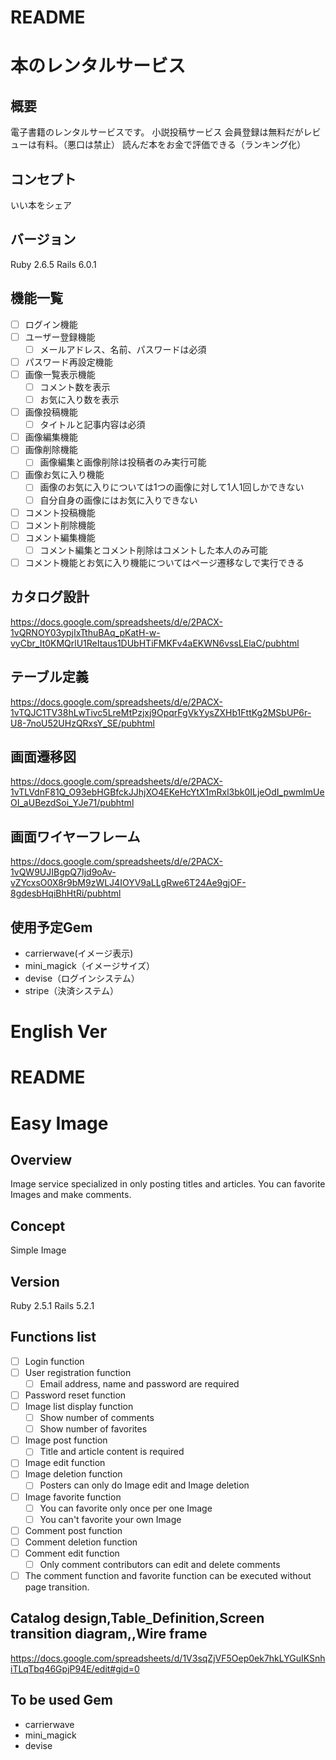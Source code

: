 # README

# 本のレンタルサービス

## 概要
電子書籍のレンタルサービスです。
小説投稿サービス
会員登録は無料だがレビューは有料。（悪口は禁止）
読んだ本をお金で評価できる（ランキング化）

## コンセプト
いい本をシェア

## バージョン
Ruby 2.6.5
Rails 6.0.1

## 機能一覧
- [ ] ログイン機能
- [ ] ユーザー登録機能
  - [ ] メールアドレス、名前、パスワードは必須
- [ ] パスワード再設定機能
- [ ] 画像一覧表示機能
  - [ ] コメント数を表示
  - [ ] お気に入り数を表示
- [ ] 画像投稿機能
  - [ ] タイトルと記事内容は必須
- [ ] 画像編集機能
- [ ] 画像削除機能
  - [ ] 画像編集と画像削除は投稿者のみ実行可能
- [ ] 画像お気に入り機能
  - [ ] 画像のお気に入りについては1つの画像に対して1人1回しかできない
  - [ ] 自分自身の画像にはお気に入りできない
- [ ] コメント投稿機能
- [ ] コメント削除機能
- [ ] コメント編集機能
  - [ ] コメント編集とコメント削除はコメントした本人のみ可能
- [ ] コメント機能とお気に入り機能についてはページ遷移なしで実行できる

## カタログ設計
https://docs.google.com/spreadsheets/d/e/2PACX-1vQRNOY03ypjIxTthuBAq_pKatH-w-vyCbr_It0KMQrlU1ReItaus1DUbHTiFMKFv4aEKWN6vssLElaC/pubhtml

## テーブル定義
https://docs.google.com/spreadsheets/d/e/2PACX-1vTQJC1TV38hLwTivc5LreMtPzjxj9OpqrFgVkYysZXHb1FttKg2MSbUP6r-U8-7noU52UHzQRxsY_SE/pubhtml

## 画面遷移図
https://docs.google.com/spreadsheets/d/e/2PACX-1vTLVdnF81Q_O93ebHGBfckJJhjXO4EKeHcYtX1mRxl3bk0ILjeOdI_pwmlmUeOI_aUBezdSoi_YJe71/pubhtml

## 画面ワイヤーフレーム
https://docs.google.com/spreadsheets/d/e/2PACX-1vQW9UJIBgpQ7Ijd9oAv-vZYcxsO0X8r9bM9zWLJ4IOYV9aLLgRwe6T24Ae9gjOF-8gdesbHqiBhHtRi/pubhtml

## 使用予定Gem
* carrierwave(イメージ表示)
* mini_magick（イメージサイズ）
* devise（ログインシステム）
* stripe（決済システム）


# English Ver

# README

# Easy Image

## Overview
Image service specialized in only posting titles and articles.
You can favorite Images and make comments.

## Concept
Simple Image

## Version
Ruby 2.5.1
Rails 5.2.1

## Functions list
- [ ] Login function
- [ ] User registration function
  - [ ] Email address, name and password are required
- [ ] Password reset function
- [ ] Image list display function
  - [ ] Show number of comments
  - [ ] Show number of favorites
- [ ] Image post function
  - [ ] Title and article content is required
- [ ] Image edit function
- [ ] Image deletion function
  - [ ] Posters can only do Image edit and Image deletion
- [ ] Image favorite function
  - [ ] You can favorite only once per one Image
  - [ ] You can't favorite your own Image
- [ ] Comment post function
- [ ] Comment deletion function
- [ ] Comment edit function
  - [ ] Only comment contributors can edit and delete comments
- [ ] The comment function and favorite function can be executed without page transition.

## Catalog design,Table_Definition,Screen transition diagram,,Wire frame
https://docs.google.com/spreadsheets/d/1V3sqZjVF5Oep0ek7hkLYGuIKSnhiTLqTbq46GpjP94E/edit#gid=0

## To be used Gem
* carrierwave
* mini_magick
* devise
